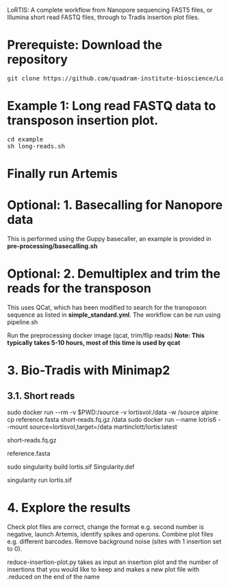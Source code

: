 LoRTIS: A complete workflow from Nanopore sequencing FAST5 files, or Illumina short read FASTQ files, through to Tradis insertion 
plot files.


# Prerequiste: Download the repository

<pre>
git clone https://github.com/quadram-institute-bioscience/LoRTIS/
</pre>


# Example 1: Long read FASTQ data to transposon insertion plot.
<pre>
cd example
sh long-reads.sh
</pre>

# Finally run Artemis

# Optional: 1. Basecalling for Nanopore data
This is performed using the Guppy basecaller, an example is provided in <b>pre-processing/basecalling.sh</b>

# Optional: 2. Demultiplex and trim the reads for the transposon
This uses QCat, which has been modified to search for the transposon sequence as listed in <b>simple_standard.yml</b>. The workflow can be run using pipeline.sh

Run the preprocessing docker image (qcat, trim/flip reads)
<b>Note: This typically takes 5-10 hours, most of this time is used by qcat</b>

# 3. Bio-Tradis with Minimap2

## 3.1. Short reads

sudo docker run --rm -v $PWD:/source -v lortisvol:/data -w /source alpine cp reference.fasta short-reads.fq.gz /data
sudo docker run --name lotris6 --mount source=lortisvol,target=/data martinclott/lortis:latest

short-reads.fq.gz

reference.fasta

sudo singularity build lortis.sif Singularity.def

singularity run lortis.sif




# 4. Explore the results
Check plot files are correct, change the format e.g. second number is negative, launch Artemis, identify spikes and operons. Combine plot files e.g. different barcodes. Remove background noise (sites with 1 insertion set to 0).

reduce-insertion-plot.py takes as input an insertion plot and the number of insertions that you would like to keep and makes a new plot file with .reduced on the end of the name
